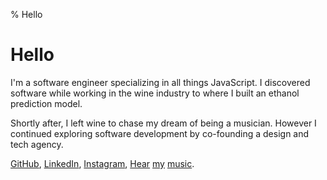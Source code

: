 % Hello

# Hello

I'm a software engineer specializing in all things JavaScript. I discovered software while working in the wine industry  to  where I built an ethanol prediction model.

Shortly after, I left wine to chase my dream of being a musician. However I continued exploring software development by co-founding a design and tech agency.

[GitHub](http://github.com/rgruesbeck/projects),
[LinkedIn](https://www.linkedin.com/in/ron-gruesbeck/),
[Instagram](https://www.instagram.com/kybrdct),
[Hear](https://youtu.be/mq5n-WyPh3A)
[my](https://youtu.be/O8TaunWUPYA)
[music](https://youtu.be/bzTLttOCCj0?t=220).

<style type="text/css">
.title {
	display: none;
}
</style>
